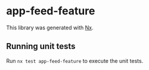 # app-feed-feature

This library was generated with [Nx](https://nx.dev).

## Running unit tests

Run `nx test app-feed-feature` to execute the unit tests.

